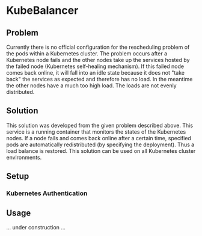 # KubeBalancer
## Problem
Currently there is no official configuration for the rescheduling problem of the pods within a Kubernetes cluster. The problem occurs after a Kubernetes node fails and the other nodes take up the services hosted by the failed node (Kubernetes self-healing mechanism). If this failed node comes back online, it will fall into an idle state because it does not "take back" the services as expected and therefore has no load. In the meantime the other nodes have a much too high load. The loads are not evenly distributed.


## Solution
This solution was developed from the given problem described above. This service is a running container that monitors the states of the Kubernetes nodes. If a node fails and comes back online after a certain time, specified pods are automatically redistributed (by specifying the deployment). Thus a load balance is restored. This solution can be used on all Kubernetes cluster environments.


## Setup
### Kubernetes Authentication



## Usage
... under construction ...

